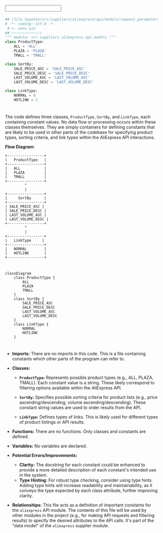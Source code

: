 # <input code>

```python
## \file hypotez/src/suppliers/aliexpress/api/models/request_parameters.py
# -*- coding: utf-8 -*-
 # <- venv win
## ~~~~~~~~~~~~~\
""" module: src.suppliers.aliexpress.api.models """
class ProductType:
    ALL = 'ALL'
    PLAZA = 'PLAZA'
    TMALL = 'TMALL'

class SortBy:
    SALE_PRICE_ASC = 'SALE_PRICE_ASC'
    SALE_PRICE_DESC = 'SALE_PRICE_DESC'
    LAST_VOLUME_ASC = 'LAST_VOLUME_ASC'
    LAST_VOLUME_DESC = 'LAST_VOLUME_DESC'

class LinkType:
    NORMAL = 0
    HOTLINK = 2
```

# <algorithm>

The code defines three classes, `ProductType`, `SortBy`, and `LinkType`, each containing constant values.  No data flow or processing occurs within these classes themselves. They are simply containers for defining constants that are likely to be used in other parts of the codebase for specifying product types, sorting criteria, and link types within the AliExpress API interactions.

**Flow Diagram:**

```
+-----------------+
|   ProductType   |
+-----------------+
|   ALL           |  
|   PLAZA         |
|   TMALL         |
+-----------------+
         ^
         |
+-----------------+
|     SortBy      |
+-----------------+
| SALE_PRICE_ASC |
| SALE_PRICE_DESC |
| LAST_VOLUME_ASC |
| LAST_VOLUME_DESC |
+-----------------+
         ^
         |
+-----------------+
|   LinkType     |
+-----------------+
|   NORMAL        |
|   HOTLINK       |
+-----------------+
```

# <mermaid>

```mermaid
classDiagram
    class ProductType {
        ALL
        PLAZA
        TMALL
    }
    class SortBy {
        SALE_PRICE_ASC
        SALE_PRICE_DESC
        LAST_VOLUME_ASC
        LAST_VOLUME_DESC
    }
    class LinkType {
        NORMAL
        HOTLINK
    }
```

# <explanation>

* **Imports:** There are no imports in this code.  This is a file containing constants which other parts of the program can refer to.

* **Classes:**
    * **`ProductType`:** Represents possible product types (e.g., ALL, PLAZA, TMALL).  Each constant value is a string.  These likely correspond to filtering options available within the AliExpress API.

    * **`SortBy`:** Specifies possible sorting criteria for product lists (e.g., price ascending/descending, volume ascending/descending).  These constant string values are used to order results from the API.

    * **`LinkType`:** Defines types of links.  This is likely used for different types of product listings or API results.

* **Functions:** There are no functions.  Only classes and constants are defined.

* **Variables:** No variables are declared.

* **Potential Errors/Improvements:**
    * **Clarity:** The docstring for each constant could be enhanced to provide a more detailed description of each constant's intended use in the system.
    * **Type Hinting:** For robust type checking, consider using type hints.  Adding type hints will increase readability and maintainability, as it conveys the type expected by each class attribute, further improving clarity.

* **Relationships:** This file acts as a definition of important constants for the `aliexpress` API module. The contents of this file will be used by other modules in the project (e.g., for making API requests and filtering results) to specify the desired attributes to the API calls.  It's part of the "data model" of the `aliexpress` supplier module.